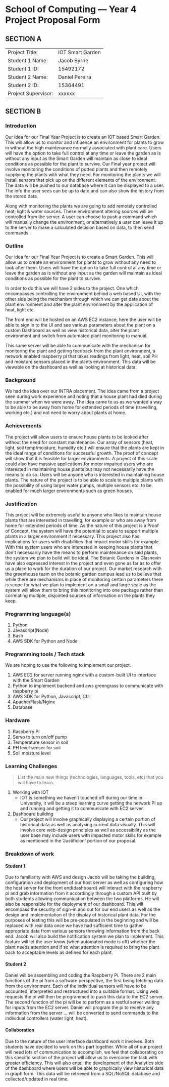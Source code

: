 # School of Computing &mdash; Year 4 Project Proposal Form

## SECTION A

|                     |                   |
|---------------------|-------------------|
|Project Title:       | IOT Smart Garden  |
|Student 1 Name:      | Jacob Byrne       |
|Student 1 ID:        | 15492172          |
|Student 2 Name:      | Daniel Pereira    |
|Student 2 ID:        | 15364491          |
|Project Supervisor:  | xxxxxx            |

## SECTION B

### Introduction

Our idea for our Final Year Project is to create an IOT based Smart Garden. This will allow us to monitor and influence an environment for plants to grow in without the high maintenance normally associated with plant care.
Users will have the option to take full control at any time or leave the garden as is without any input as the Smart  Garden will maintain as close to ideal conditions as possible for the plant to survive.
Our Final year project will involve monitoring the conditions of potted plants and then remotely supplying the plants with what they need.
For monitoring the plants we will install sensors that pick up on the different elements of the environment.
The data will be pushed to our database where It can be displayed to a user. The info the user sees can be up to date and can also show the history from the stored data.

Along with monitoring the plants we are going to add remotely controlled heat; light & water sources. These environment altering sources will be controlled from the server.
A user can choose to push a command which will manually change the environment, or alternatively a user can leave it up to the server to make a calculated decision based on data, to then send commands.

### Outline

Our idea for our Final Year Project is to create a Smart Garden. This will allow us to create an environment for plants to grow without any need to look after them.
Users will have the option to take full control at any time or leave the garden as is without any input as the garden will maintain as ideal conditions as possible for the plant to survive.

In order to do this we will have 2 sides to the project. One which encompasses controlling the environment behind a web based UI, with the other side being the mechanism through which we can get data about the plant environment and alter the plant environment by the application of heat, light etc.

The front end will be hosted on an AWS EC2 instance, here the user will be able to sign in to the UI and see various parameters about the plant on a custom Dashboard as well as view historical data, alter the plant environment and switch from automated plant monitoring to manual.

This same server will be able to communicate with the mechanism for monitoring the plant and getting feedback from the plant environment, a network enabled raspberry pi that takes readings from light, heat, soil PH and moisture sensors placed in the plants environment.
This data will be viewable on the dashboard as well as looking at historical data.


### Background

We had the idea over our INTRA placement. The idea came from a project seen during work experience and noting that a house plant had died during the summer when we were away.
The idea came to us as we wanted a way to be able to be away from home for extended periods of time (travelling, working etc.) and not need to worry about plants at home. 


### Achievements

The project will allow users to ensure house plants to be looked after without the need for constant maintenance.
Our array of sensors (heat, light, soil temp/moisture, humidity etc.) will ensure that the plants are kept in the ideal range of conditions for successful growth. The proof of concept will show that it is feasible for larger environments. A project of this scale could also have massive applications for motor impaired users who are interested in maintaining house plants but may not necessarily have the means to do so. 
Users will be anyone who is interested in maintaining house plants. The nature of the project is to be able to scale to multiple plants with the possibility of using larger water pumps, multiple sensors etc. to be enabled for much larger environments such as green houses.


### Justification

This project will be extremely useful to anyone who likes to maintain house plants that are interested in travelling, for example or who are away from home for extended periods of time.
As the nature of this project is a Proof of Concept, the system will have the potential to scale to support multiple plants in a larger environment if necessary.
This project also has implications for users with disabilities that impact motor skills for example. With this system users who are interested in keeping house plants that don't
necessarily have the means to perform maintenance on said plants, the system we plan to build will be ideal.
The Botanic Gardens in Glasnevin have also expressed interest in the project and even gone as far as to offer us a place to work for the duration of our project. Our market research with the greenhouse team on the botanic garden campus lead us to believe that while there are mechanisms in place of monitoring certain parameters there is scope for what we plan to implement on a small and large scale as the system will allow them to bring this monitoring into one package rather than correlating multiple, disjointed sources of information on the plants they keep. 

### Programming language(s)

1. Python
2. Javascript(Node)
3. Bash
4. AWS SDK for Python and Node

### Programming tools / Tech stack

We are hoping to use the following to implement our project.
1. AWS EC2 for server running nginx with a custom-built UI to interface with the Smart Garden
2. Python to implement backend and aws greengrass to communicate with raspberry pi
3. AWS SDK for Python, Javascript, CLI
4. Apache/Flask/Nginx
5. Database


### Hardware

1. Raspberry Pi
2. Servo to turn on/off pump
3. Temperature sensor in soil
4. PH level sensor for soil
5. Soil moisture level


### Learning Challenges

> List the main new things (technologies, languages, tools, etc) that you will have to learn.

1. Working with IOT
   * IOT is something we haven’t touched off during our time in University, it will be a steep learning curve getting the network PI up and running and getting it to communicate with EC2 server.
2. Dashboard building
   * Our project will involve graphically displaying a certain portion of historical data as well as analysing current data visually. This will involve core web-design principles as well as accessibility as the user base
   may include users with impacted motor skills for example as mentioned in the 'Justificion' portion of our proposal.


### Breakdown of work

#### Student 1

Due to familiarity with AWS and design Jacob will be taking the building, configuration and deployment of our host server as well as configuring how the host server for the front end(dashboard) will interact with the raspberry pi and grab information from it accordingly through a custom API built by both students allowing communication between the two platforms. He will also be responsible for the deployment of our dashboard. This will encompass the security of sign-in and out for our end users as well as the design and implementation of the display of historical plant data. For the purposes of testing this will be pre-populated in the beginning and will be replaced with real data once we have had sufficient time to gather appropriate data from various sensors throwing information from the back end.
Jacob will also build the notification system we plan to implement. This feature will let the user know (when automated mode is off) whether the plant needs attention and if so what attention is required to bring the plant back to acceptable levels as defined for each plant. 

#### Student 2

Daniel will be assembling and coding the Raspberry Pi. There are 2 main functions of the pi from a software perspective, the first being fetching data from the environment. Each of the individual sensors will have to be accounted, interpreted and restructured into a suitable format. Using web requests the pi will then be programmed to push this data to the EC2 server. 
The second function of the pi will be to perform as a restful server waiting for inputs from the EC2 server. Daniel will program the pi to receive any information from the server … will be converted to send commands to the individual controllers (water light, heat). 

#### Collaboration

Due to the nature of the user interface dashboard work it involves. Both students have decided to work on this part together. While all of our project will need lots of communication to accomplish, we feel that collaborating on this specific section of the project will allow us to overcome the task with greater efficiency. This will also entail the development of the Analytics side of the dashboard where users will be able to graphically view historical data in graph form. This data will be retrieved from a SQL/NoSQL database and collected/updated in real time. 
